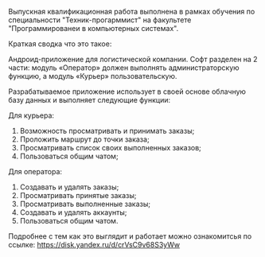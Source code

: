 Выпускная квалификационная работа выполнена в рамках обучения по специальности "Техник-прогарммист" на факультете "Программированеи в компьютерных системах".

Краткая сводка что это такое:

Андроид-приложение для логистической компании. Софт разделен на 2 части: модуль «Оператор» должен выполнять администраторскую функцию, а модуль «Курьер» пользовательскую.

Разрабатываемое приложение использует в своей основе облачную базу данных и выполняет следующие функции:

Для курьера:
  1. Возможность просматривать и принимать заказы;
  2. Проложить маршрут до точки заказа;
  3. Просматривать список своих выполненных заказов;
  4. Пользоваться общим чатом;

Для оператора:
  1. Создавать и удалять заказы;
  2. Просматривать принятые заказы;
  3. Просматривать выполненные заказы;
  4. Создавать и удалять аккаунты;
  5. Пользоваться общим чатом.

Подробнее с тем как это выглядит и работает можно ознакомитсья по ссылке: https://disk.yandex.ru/d/crVsC9v68S3yWw
